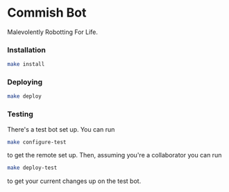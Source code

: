 # Commish Bot

Malevolently Robotting For Life.

### Installation

```bash
make install
```

### Deploying

```bash
make deploy
```

### Testing

There's a test bot set up. You can run

```bash
make configure-test
```

to get the remote set up. Then, assuming you're a collaborator you can run

```bash
make deploy-test
```

to get your current changes up on the test bot.
